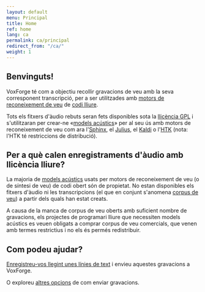 ```yaml
---
layout: default
menu: Principal
title: Home
ref: home
lang: ca
permalink: ca/principal
redirect_from: "/ca/"
weight: 1
---
```

Benvinguts!
-----------

VoxForge té com a objectiu recollir gravacions de veu amb la seva
corresponent transcripció, per a ser utilitzades amb [motors de
reconeixement de veu] de [codi lliure].

Tots els fitxers d'àudio rebuts seran fets disponibles sota la
[llicència GPL] i s'utilitzaran per crear-ne «[models acústics]» per al
seu ús amb motors de reconeixement de veu com ara l'[Sphinx], el
[Julius], el [Kaldi] o l'[HTK] (nota: l'HTK té restriccions de
distribució).

Per a què calen enregistraments d'àudio amb llicència lliure?
-------------------------------------------------------------

La majoria de [models acústics] usats per motors de reconeixement de veu
(o de síntesi de veu) de codi obert són de propietat. No estan
disponibles els fitxers d'àudio ni les transcripcions (el que en conjunt
s'anomena [corpus de veu]) a partir dels quals han estat creats.

A causa de la manca de corpus de veu oberts amb suficient nombre de
gravacions, els projectes de programari lliure que necessiten models
acústics es veuen obligats a comprar corpus de veu comercials, que venen
amb termes restrictius i no els és permés redistribuir.

Com podeu ajudar?
-----------------

[Enregistreu-vos llegint unes línies de text] i envieu aquestes
gravacions a VoxForge.

O exploreu [altres opcions] de com enviar gravacions.

  [motors de reconeixement de veu]: http://ca.wikipedia.org/wiki/Reconeixement_de_la_parla
  [codi lliure]: http://ca.wikipedia.org/wiki/Programari_lliure
  [llicència GPL]: http://www.gnu.org/licenses/gpl-3.0.ca.html
  [models acústics]: http://ca.wikipedia.org/wiki/Model_ac%C3%BAstic
  [Sphinx]: http://cmusphinx.sourceforge.net
  [Julius]: http://julius.sourceforge.jp/en_index.php
  [Kaldi]: http://kaldi.sourceforge.net/
  [HTK]: http://htk.eng.cam.ac.uk/
  [corpus de veu]: http://ca.wikipedia.org/wiki/Corpus_de_veu
  [Enregistreu-vos llegint unes línies de text]: http://www.voxforge.org/ca/read
  [altres opcions]: http://www.voxforge.org/home/submit
